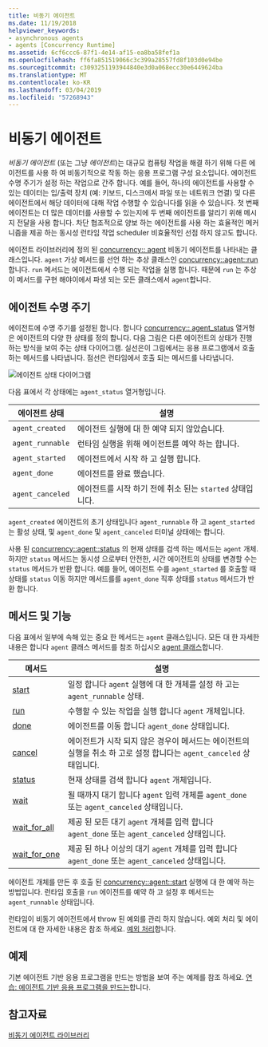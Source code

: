 ```yaml
---
title: 비동기 에이전트
ms.date: 11/19/2018
helpviewer_keywords:
- asynchronous agents
- agents [Concurrency Runtime]
ms.assetid: 6cf6ccc6-87f1-4e14-af15-ea8ba58fef1a
ms.openlocfilehash: ff6fa851519066c3c399a28557fd8f103d0e94be
ms.sourcegitcommit: c3093251193944840e3d0a068ecc30e6449624ba
ms.translationtype: MT
ms.contentlocale: ko-KR
ms.lasthandoff: 03/04/2019
ms.locfileid: "57268943"
---
```

# <a name="asynchronous-agents"></a>비동기 에이전트

*비동기 에이전트* (또는 그냥 *에이전트*)는 대규모 컴퓨팅 작업을 해결 하기 위해 다른 에이전트를 사용 하 여 비동기적으로 작동 하는 응용 프로그램 구성 요소입니다. 에이전트 수명 주기가 설정 하는 작업으로 간주 합니다. 예를 들어, 하나의 에이전트를 사용할 수 있는 데이터는 입/출력 장치 (예: 키보드, 디스크에서 파일 또는 네트워크 연결) 및 다른 에이전트에서 해당 데이터에 대해 작업 수행할 수 있습니다를 읽을 수 있습니다. 첫 번째 에이전트는 더 많은 데이터를 사용할 수 있는지에 두 번째 에이전트를 알리기 위해 메시지 전달을 사용 합니다. 차단 협조적으로 양보 하는 에이전트를 사용 하는 효율적인 메커니즘을 제공 하는 동시성 런타임 작업 scheduler 비효율적인 선점 하지 않고도 합니다.

에이전트 라이브러리에 정의 된 [concurrency:: agent](../../parallel/concrt/reference/agent-class.md) 비동기 에이전트를 나타내는 클래스입니다. `agent` 가상 메서드를 선언 하는 추상 클래스인 [concurrency::agent::run](reference/agent-class.md#run)합니다. `run` 메서드는 에이전트에서 수행 되는 작업을 실행 합니다. 때문에 `run` 는 추상이 메서드를 구현 해야이에서 파생 되는 모든 클래스에서 `agent`합니다.

## <a name="agent-life-cycle"></a>에이전트 수명 주기

에이전트에 수명 주기를 설정된 합니다. 합니다 [concurrency:: agent_status](reference/concurrency-namespace-enums.md#agent_status) 열거형은 에이전트의 다양 한 상태를 정의 합니다. 다음 그림은 다른 에이전트의 상태가 진행 하는 방식을 보여 주는 상태 다이어그램. 실선은이 그림에서는 응용 프로그램에서 호출 하는 메서드를 나타냅니다. 점선은 런타임에서 호출 되는 메서드를 나타냅니다.

![에이전트 상태 다이어그램](../../parallel/concrt/media/agentstate.png "에이전트 상태 다이어그램")

다음 표에서 각 상태에는 `agent_status` 열거형입니다.

|에이전트 상태|설명|
|-----------------|-----------------|
|`agent_created`|에이전트 실행에 대 한 예약 되지 않았습니다.|
|`agent_runnable`|런타임 실행을 위해 에이전트를 예약 하는 합니다.|
|`agent_started`|에이전트에서 시작 하 고 실행 합니다.|
|`agent_done`|에이전트를 완료 했습니다.|
|`agent_canceled`|에이전트를 시작 하기 전에 취소 된는 `started` 상태입니다.|

`agent_created` 에이전트의 초기 상태입니다 `agent_runnable` 하 고 `agent_started` 는 활성 상태, 및 `agent_done` 및 `agent_canceled` 터미널 상태에는 합니다.

사용 된 [concurrency::agent::status](reference/agent-class.md#status) 의 현재 상태를 검색 하는 메서드는 `agent` 개체. 하지만 `status` 메서드는 동시성 으로부터 안전한, 시간 에이전트의 상태를 변경할 수는 `status` 메서드가 반환 합니다. 예를 들어, 에이전트 수를 `agent_started` 를 호출할 때 상태를 `status` 이동 하지만 메서드를를 `agent_done` 직후 상태를 `status` 메서드가 반환 합니다.

## <a name="methods-and-features"></a>메서드 및 기능

다음 표에서 일부에 속해 있는 중요 한 메서드는 `agent` 클래스입니다. 모든 대 한 자세한 내용은 합니다 `agent` 클래스 메서드를 참조 하십시오 [agent 클래스](../../parallel/concrt/reference/agent-class.md)합니다.

|메서드|설명|
|------------|-----------------|
|[start](reference/agent-class.md#start)|일정 합니다 `agent` 실행에 대 한 개체를 설정 하 고는 `agent_runnable` 상태.|
|[run](reference/agent-class.md#run)|수행할 수 있는 작업을 실행 합니다 `agent` 개체입니다.|
|[done](reference/agent-class.md#done)|에이전트를 이동 합니다 `agent_done` 상태입니다.|
|[cancel](../../parallel/concrt/cancellation-in-the-ppl.md#cancel)|에이전트가 시작 되지 않은 경우이 메서드는 에이전트의 실행을 취소 하 고로 설정 합니다는 `agent_canceled` 상태입니다.|
|[status](reference/agent-class.md#status)|현재 상태를 검색 합니다 `agent` 개체입니다.|
|[wait](reference/agent-class.md#wait)|될 때까지 대기 합니다 `agent` 입력 개체를 `agent_done` 또는 `agent_canceled` 상태입니다.|
|[wait_for_all](reference/agent-class.md#wait_for_all)|제공 된 모든 대기 `agent` 개체를 입력 합니다 `agent_done` 또는 `agent_canceled` 상태입니다.|
|[wait_for_one](reference/agent-class.md#wait_for_one)|제공 된 하나 이상의 대기 `agent` 개체를 입력 합니다 `agent_done` 또는 `agent_canceled` 상태입니다.|

에이전트 개체를 만든 후 호출 된 [concurrency::agent::start](reference/agent-class.md#start) 실행에 대 한 예약 하는 방법입니다. 런타임 호출을 `run` 에이전트를 예약 하 고 설정 후 메서드는 `agent_runnable` 상태입니다.

런타임이 비동기 에이전트에서 throw 된 예외를 관리 하지 않습니다. 예외 처리 및 에이전트에 대 한 자세한 내용은 참조 하세요. [예외 처리](../../parallel/concrt/exception-handling-in-the-concurrency-runtime.md)합니다.

## <a name="example"></a>예제

기본 에이전트 기반 응용 프로그램을 만드는 방법을 보여 주는 예제를 참조 하세요. [연습: 에이전트 기반 응용 프로그램을 만드는](../../parallel/concrt/walkthrough-creating-an-agent-based-application.md)합니다.

## <a name="see-also"></a>참고자료

[비동기 에이전트 라이브러리](../../parallel/concrt/asynchronous-agents-library.md)

